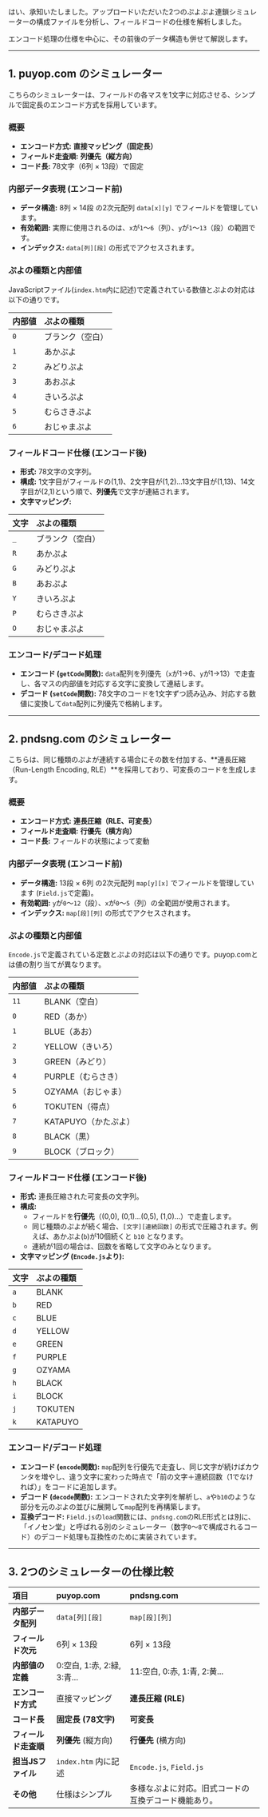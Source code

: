 はい、承知いたしました。アップロードいただいた2つのぷよぷよ連鎖シミュレーターの構成ファイルを分析し、フィールドコードの仕様を解析しました。

エンコード処理の仕様を中心に、その前後のデータ構造も併せて解説します。

---

## 1. puyop.com のシミュレーター

こちらのシミュレーターは、フィールドの各マスを1文字に対応させる、シンプルで固定長のエンコード方式を採用しています。

### 概要
- **エンコード方式:** **直接マッピング（固定長）**
- **フィールド走査順:** **列優先（縦方向）**
- **コード長:** 78文字（6列 × 13段）で固定

### 内部データ表現 (エンコード前)
- **データ構造:** 8列 × 14段 の2次元配列 `data[x][y]` でフィールドを管理しています。
- **有効範囲:** 実際に使用されるのは、`x`が`1`〜`6`（列）、`y`が`1`〜`13`（段）の範囲です。
- **インデックス:** `data[列][段]` の形式でアクセスされます。

### ぷよの種類と内部値
JavaScriptファイル(`index.htm`内に記述)で定義されている数値とぷよの対応は以下の通りです。

| 内部値 | ぷよの種類 |
| :--- | :--- |
| `0` | ブランク（空白） |
| `1` | あかぷよ |
| `2` | みどりぷよ |
| `3` | あおぷよ |
| `4` | きいろぷよ |
| `5` | むらさきぷよ |
| `6` | おじゃまぷよ |

### フィールドコード仕様 (エンコード後)
- **形式:** 78文字の文字列。
- **構成:** 1文字目がフィールドの(1,1)、2文字目が(1,2)...13文字目が(1,13)、14文字目が(2,1)という順で、**列優先**で文字が連結されます。
- **文字マッピング:**

| 文字 | ぷよの種類 |
| :--- | :--- |
| `_` | ブランク（空白） |
| `R` | あかぷよ |
| `G` | みどりぷよ |
| `B` | あおぷよ |
| `Y` | きいろぷよ |
| `P` | むらさきぷよ |
| `O` | おじゃまぷよ |

### エンコード/デコード処理
- **エンコード (`getCode`関数):** `data`配列を列優先（`x`が1→6、`y`が1→13）で走査し、各マスの内部値を対応する文字に変換して連結します。
- **デコード (`setCode`関数):** 78文字のコードを1文字ずつ読み込み、対応する数値に変換して`data`配列に列優先で格納します。

---

## 2. pndsng.com のシミュレーター

こちらは、同じ種類のぷよが連続する場合にその数を付加する、**連長圧縮（Run-Length Encoding, RLE）**を採用しており、可変長のコードを生成します。

### 概要
- **エンコード方式:** **連長圧縮（RLE、可変長）**
- **フィールド走査順:** **行優先（横方向）**
- **コード長:** フィールドの状態によって変動

### 内部データ表現 (エンコード前)
- **データ構造:** 13段 × 6列 の2次元配列 `map[y][x]` でフィールドを管理しています (`Field.js`で定義)。
- **有効範囲:** `y`が`0`〜`12`（段）、`x`が`0`〜`5`（列）の全範囲が使用されます。
- **インデックス:** `map[段][列]` の形式でアクセスされます。

### ぷよの種類と内部値
`Encode.js`で定義されている定数とぷよの対応は以下の通りです。puyop.comとは値の割り当てが異なります。

| 内部値 | ぷよの種類 |
| :--- | :--- |
| `11` | BLANK（空白） |
| `0` | RED（あか） |
| `1` | BLUE（あお） |
| `2` | YELLOW（きいろ）|
| `3` | GREEN（みどり）|
| `4` | PURPLE（むらさき）|
| `5` | OZYAMA（おじゃま）|
| `6` | TOKUTEN（得点） |
| `7` | KATAPUYO（かたぷよ）|
| `8` | BLACK（黒） |
| `9` | BLOCK（ブロック）|

### フィールドコード仕様 (エンコード後)
- **形式:** 連長圧縮された可変長の文字列。
- **構成:**
    - フィールドを**行優先**（(0,0), (0,1)...(0,5), (1,0)...）で走査します。
    - 同じ種類のぷよが続く場合、`[文字][連続回数]` の形式で圧縮されます。例えば、あかぷよ(`b`)が10個続くと `b10` となります。
    - 連続が1回の場合は、回数を省略して文字のみとなります。
- **文字マッピング (`Encode.js`より):**

| 文字 | ぷよの種類 |
|:--- | :--- |
| `a` | BLANK |
| `b` | RED |
| `c` | BLUE |
| `d` | YELLOW |
| `e` | GREEN |
| `f` | PURPLE |
| `g` | OZYAMA |
| `h` | BLACK |
| `i` | BLOCK |
| `j` | TOKUTEN |
| `k` | KATAPUYO |

### エンコード/デコード処理
- **エンコード (`encode`関数):** `map`配列を行優先で走査し、同じ文字が続けばカウンタを増やし、違う文字に変わった時点で「前の文字＋連続回数（1でなければ）」をコードに追加します。
- **デコード (`decode`関数):** エンコードされた文字列を解析し、`a`や`b10`のような部分を元のぷよの並びに展開して`map`配列を再構築します。
- **互換デコード:** `Field.js`の`load`関数には、`pndsng.com`のRLE形式とは別に、「イノセン堂」と呼ばれる別のシミュレーター（数字`0`〜`8`で構成されるコード）のデコード処理も互換性のために実装されています。

---

## 3. 2つのシミュレーターの仕様比較

| 項目 | puyop.com | pndsng.com |
| :--- | :--- | :--- |
| **内部データ配列** | `data[列][段]` | `map[段][列]` |
| **フィールド次元** | 6列 × 13段 | 6列 × 13段 |
| **内部値の定義** | 0:空白, 1:赤, 2:緑, 3:青... | 11:空白, 0:赤, 1:青, 2:黄... |
| **エンコード方式** | 直接マッピング | **連長圧縮 (RLE)** |
| **コード長** | **固定長 (78文字)** | **可変長** |
| **フィールド走査順**| **列優先** (縦方向) | **行優先** (横方向) |
| **担当JSファイル** | `index.htm` 内に記述 | `Encode.js`, `Field.js` |
| **その他** | 仕様はシンプル | 多様なぷよに対応。旧式コードの互換デコード機能あり。 |